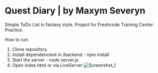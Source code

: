 # Quest Diary | by Maxym Severyn
Simple ToDo List in fantasy style.
Project for Freshcode Training Center Practice.

How to run:
1. Clone repository.
2. Install dependenciest in /backend - npm install
3. Start the server - node server.js
4. Open index.html or via LiveServer
   ![Screenshot_1](https://github.com/user-attachments/assets/4957eae7-a36f-46bd-a500-131903faec79)
